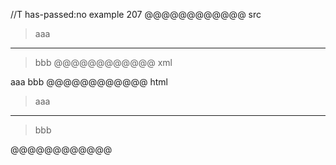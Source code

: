 //T has-passed:no
example 207
@@@@@@@@@@@@ src
> aaa
***
> bbb
@@@@@@@@@@@@ xml
<?xml version="1.0" encoding="UTF-8"?>
<!DOCTYPE document SYSTEM "CommonMark.dtd">
<document xmlns="http://commonmark.org/xml/1.0">
  <block_quote>
    <paragraph>
      <text>aaa</text>
    </paragraph>
  </block_quote>
  <thematic_break />
  <block_quote>
    <paragraph>
      <text>bbb</text>
    </paragraph>
  </block_quote>
</document>
@@@@@@@@@@@@ html
<blockquote>
<p>aaa</p>
</blockquote>
<hr />
<blockquote>
<p>bbb</p>
</blockquote>
@@@@@@@@@@@@
